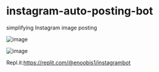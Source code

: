 # instagram-auto-posting-bot
simplifying Instagram image posting

![image](https://github.com/enoobis/instagram-auto-posting-bot/assets/62465404/39f103d0-bfce-4324-a1bf-cd9e9369666b)


![image](https://github.com/enoobis/instagram-auto-posting-bot/assets/62465404/014e017d-2924-4849-8836-cf81f43100cf)

Repl.it:https://replit.com/@enoobis1/instagrambot


